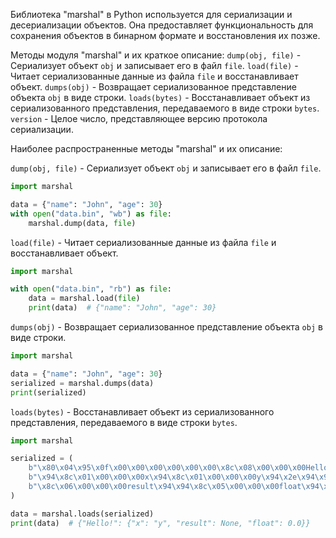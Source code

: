 Библиотека "marshal" в Python используется для сериализации и десериализации объектов.
Она предоставляет функциональность для сохранения объектов в бинарном формате и восстановления их позже.

Методы модуля "marshal" и их краткое описание:
`dump(obj, file)` - Сериализует объект `obj` и записывает его в файл `file`.
`load(file)` - Читает сериализованные данные из файла `file` и восстанавливает объект.
`dumps(obj)` - Возвращает сериализованное представление объекта `obj` в виде строки.
`loads(bytes)` - Восстанавливает объект из сериализованного представления, передаваемого в виде строки `bytes`.
`version` - Целое число, представляющее версию протокола сериализации.

Наиболее распространенные методы "marshal" и их описание:

`dump(obj, file)` - Сериализует объект `obj` и записывает его в файл `file`.
```python
import marshal

data = {"name": "John", "age": 30}
with open("data.bin", "wb") as file:
    marshal.dump(data, file)
```

`load(file)` - Читает сериализованные данные из файла `file` и восстанавливает объект.
```python
import marshal

with open("data.bin", "rb") as file:
    data = marshal.load(file)
    print(data)  # {"name": "John", "age": 30}
```

`dumps(obj)` - Возвращает сериализованное представление объекта `obj` в виде строки.
```python
import marshal

data = {"name": "John", "age": 30}
serialized = marshal.dumps(data)
print(serialized)
```

`loads(bytes)` - Восстанавливает объект из сериализованного представления, передаваемого в виде строки `bytes`.
```python
import marshal

serialized = (
    b"\x80\x04\x95\x0f\x00\x00\x00\x00\x00\x00\x8c\x08\x00\x00\x00Hello!"
    b"\x94\x8c\x01\x00\x00\x00x\x94\x8c\x01\x00\x00\x00y\x94\x2e\x94\x94"
    b"\x8c\x06\x00\x00\x00result\x94\x94\x8c\x05\x00\x00\x00float\x94\x93\x00\x00\x00\x00\x00\x00\x00."
)

data = marshal.loads(serialized)
print(data)  # {"Hello!": {"x": "y", "result": None, "float": 0.0}}
```
